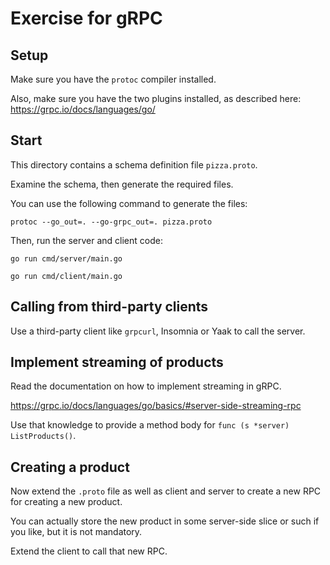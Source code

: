 # Exercise for gRPC

## Setup

Make sure you have the `protoc` compiler installed. 

Also, make sure you have the two plugins installed, as described here:
https://grpc.io/docs/languages/go/

## Start

This directory contains a schema definition file `pizza.proto`.

Examine the schema, then generate the required files.

You can use the following command to generate the files:

```shell
protoc --go_out=. --go-grpc_out=. pizza.proto
```

Then, run the server and client code:

```shell
go run cmd/server/main.go
```

```shell
go run cmd/client/main.go
```

## Calling from third-party clients

Use a third-party client like `grpcurl`, Insomnia or Yaak to call the server.

## Implement streaming of products

Read the documentation on how to implement streaming in gRPC.

https://grpc.io/docs/languages/go/basics/#server-side-streaming-rpc

Use that knowledge to provide a method body for `func (s *server) ListProducts()`.

## Creating a product

Now extend the `.proto` file as well as client and server to create a new RPC
for creating a new product.

You can actually store the new product in some server-side slice or such if you like, but it is not
mandatory.

Extend the client to call that new RPC.
